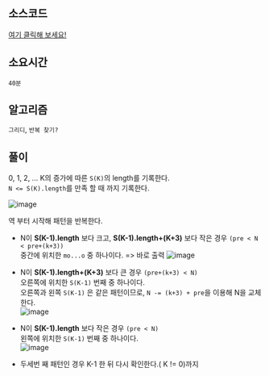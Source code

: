 ## 소스코드
[여기 클릭해 보세요!](https://github.com/BE-Archive/Algorithm-Study/blob/main/wnso-kim/Week_27/BOJ_5904_Moo_게임/BOJ_5904_Moo_게임.java)

## 소요시간
`40분`

## 알고리즘
`그리디`, `반복 찾기?`

## 풀이
0, 1, 2, ... K의 증가에 따른 `S(K)`의 length를 기록한다.    
`N <= S(K).length`를 만족 할 때 까지 기록한다.

![image](https://github.com/user-attachments/assets/03cb8089-eb75-4cee-b888-ea40c59eeb24)


역 부터 시작해 패턴을 반복한다.
- N이 **S(K-1).length** 보다 크고, **S(K-1).length+(K+3)** 보다 작은 경우 `(pre < N < pre+(k+3))`   
중간에 위치한 `mo...o` 중 하나이다. => 바로 출력
![image](https://github.com/user-attachments/assets/6b86634c-4464-4034-bf06-8a6720689b09)
   

- N이 **S(K-1).length+(K+3)** 보다 큰 경우 `(pre+(k+3) < N)`   
오른쪽에 위치한 `S(K-1)` 번째 중 하나이다.   
오른쪽과 왼쪽 `S(K-1)` 은 같은 패턴이므로, `N -= (k+3) + pre`을 이용해 N을 교체한다.  
![image](https://github.com/user-attachments/assets/4e5e4271-82df-4f6e-a16b-cc8dd3541edf)

- N이 **S(K-1).length** 보다 작은 경우 `(pre < N)`   
왼쪽에 위치한 `S(K-1)` 번째 중 하나이다.  
![image](https://github.com/user-attachments/assets/d3a6883b-64b2-40e5-aa25-7a4547e51010)


- 두세번 째 패턴인 경우 K-1 한 뒤 다시 확인한다.( K != 0)까지